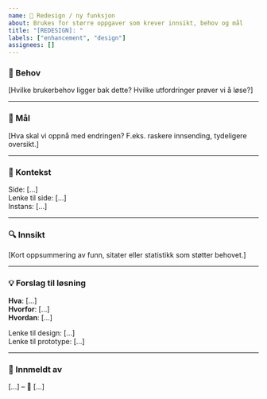 ```yaml
---
name: 🎨 Redesign / ny funksjon
about: Brukes for større oppgaver som krever innsikt, behov og mål
title: "[REDESIGN]: "
labels: ["enhancement", "design"]
assignees: []
---
```


### 🎯 Behov
[Hvilke brukerbehov ligger bak dette? Hvilke utfordringer prøver vi å løse?]

---

### 🌟 Mål
[Hva skal vi oppnå med endringen? F.eks. raskere innsending, tydeligere oversikt.]

---

### 📍 Kontekst
Side: [...]  
Lenke til side: [...]  
Instans: [...]  

---

### 🔍 Innsikt
[Kort oppsummering av funn, sitater eller statistikk som støtter behovet.]

---

### 💡 Forslag til løsning
**Hva**: [...]  
**Hvorfor**: [...]  
**Hvordan**: [...]  

Lenke til design: [...]  
Lenke til prototype: [...]  

---

### 👤 Innmeldt av
[...] – 📅 [...]
